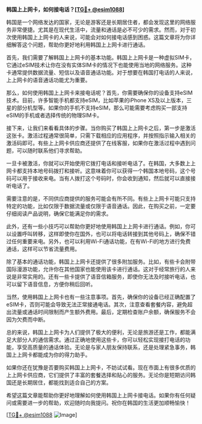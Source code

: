 **韩国上上网卡，如何接电话？[[TG💪+ @esim1088](https://t.me/s/esim1088)]**

韩国是一个网络发达的国家，无论是游客还是长期居住者，都会发现这里的网络服务非常便捷。尤其是在现代生活中，流量和通话是必不可少的需求。然而，对于初次使用韩国上上网卡的人来说，可能会对如何接电话感到困惑。这篇文章将为你详细解答这个问题，帮助你更好地利用韩国上上网卡进行通话。

首先，我们需要了解韩国上上网卡的基本功能。韩国上上网卡是一种虚拟SIM卡，它通过eSIM技术让你在没有实体SIM卡的情况下也能使用当地的网络服务。这种卡通常提供数据流量、短信以及语音通话功能。对于想要在韩国打电话的人来说，上上网卡的语音通话功能尤为重要。

那么，如何使用韩国上上网卡来接电话呢？首先，你需要确保你的设备支持eSIM技术。目前，许多智能手机都支持eSIM，比如苹果的iPhone XS及以上版本，三星的部分机型等。如果你的手机不支持eSIM，那么可能需要考虑购买一部支持eSIM的手机或者选择传统的物理SIM卡。

接下来，让我们来看看具体的步骤。当你购买了韩国上上网卡之后，第一步是激活这张卡。激活过程通常很简单，只需下载相应的应用程序，并按照指示输入相关的激活码即可。有些上上网卡供应商还提供了在线客服，如果你在激活过程中遇到问题，可以随时联系他们寻求帮助。

一旦卡被激活，你就可以开始使用它拨打电话和接听电话了。在韩国，大多数上上网卡都支持本地号码拨打和接听。这意味着你可以获得一个韩国本地号码，这个号码可以用于接收来电。当有人拨打这个号码时，你会收到通知，然后就可以直接接听电话了。

需要注意的是，不同供应商提供的服务可能会有所不同。有些上上网卡可能只支持特定的功能，比如仅限于数据流量或仅限于语音通话。因此，在购买之前，一定要仔细阅读产品说明，确保它能满足你的需求。

此外，还有一些小技巧可以帮助你更好地使用韩国上上网卡进行通话。例如，你可以设置呼叫转移，这样即使你在国外，也可以将电话转接到其他号码上，确保不错过任何重要来电。另外，也可以利用Wi-Fi通话功能，在有Wi-Fi的地方进行免费通话，这样可以节省流量费用。

除了基本的通话功能，韩国上上网卡还提供了很多附加服务。比如，有些卡会附带国际漫游功能，允许你在其他国家也能使用该卡进行通话。这对于经常旅行的人来说是非常实用的。还有一些卡提供了语音信箱服务，即使你无法及时接听电话，也可以留下语音信息，方便你稍后回听。

当然，使用韩国上上网卡也有一些注意事项。首先，确保你的设备已经正确配置了eSIM卡，否则可能会导致无法正常接通电话。其次，注意查看套餐内容，避免超出流量或通话时间限制而产生额外费用。最后，定期检查账户余额，确保服务不会因为欠费而中断。

总的来说，韩国上上网卡为人们提供了极大的便利，无论是旅游还是工作，都能满足大部分人的通信需求。通过正确地使用这些卡，你可以轻松实现接打电话的功能，享受高质量的通话体验。无论是与家人朋友保持联系，还是处理紧急事务，韩国上上网卡都能成为你的得力助手。

如果你还在犹豫是否要购买韩国上上网卡，不妨试试看。现在市面上有很多优质的上上网卡供应商，它们提供了丰富的套餐选择和贴心的服务。无论你是短期访问韩国还是长期居住，都能找到适合自己的方案。

希望这篇文章能帮助你更好地理解如何使用韩国上上网卡接电话。如果你有任何疑问或需要进一步的帮助，欢迎随时向我提问。祝你在韩国的生活更加顺畅愉快！

[[TG💪+ @esim1088](https://t.me/s/esim1088) ![Image](https://i.postimg.cc/4NQfJmqS/Snipaste-2025-05-13-00-14-12.png)]